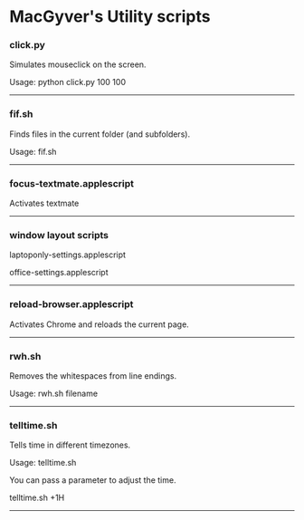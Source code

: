 MacGyver's Utility scripts
===========================

### click.py
 Simulates mouseclick on the screen.

 Usage: python click.py 100 100

------------------------------------------
### fif.sh
 Finds files in the current folder (and subfolders).

 Usage: fif.sh

---------------------------------------
### focus-textmate.applescript
 Activates textmate

---------------------------------------
### window layout scripts
 laptoponly-settings.applescript

 office-settings.applescript

---------------------------------------
### reload-browser.applescript
 Activates Chrome and reloads the current page.

---------------------------------------
### rwh.sh
 Removes the whitespaces from line endings.

 Usage: rwh.sh filename

---------------------------------------
### telltime.sh
 Tells time in different timezones.

 Usage: telltime.sh

 You can pass a parameter to adjust the time.
 
 telltime.sh +1H

---------------------------------------